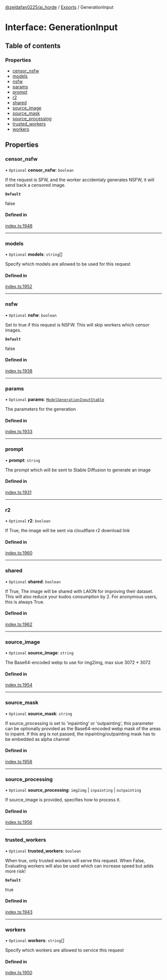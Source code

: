 [@zeldafan0225/ai_horde](../README.md) / [Exports](../modules.md) / GenerationInput

# Interface: GenerationInput

## Table of contents

### Properties

- [censor\_nsfw](GenerationInput.md#censor_nsfw)
- [models](GenerationInput.md#models)
- [nsfw](GenerationInput.md#nsfw)
- [params](GenerationInput.md#params)
- [prompt](GenerationInput.md#prompt)
- [r2](GenerationInput.md#r2)
- [shared](GenerationInput.md#shared)
- [source\_image](GenerationInput.md#source_image)
- [source\_mask](GenerationInput.md#source_mask)
- [source\_processing](GenerationInput.md#source_processing)
- [trusted\_workers](GenerationInput.md#trusted_workers)
- [workers](GenerationInput.md#workers)

## Properties

### censor\_nsfw

• `Optional` **censor\_nsfw**: `boolean`

If the request is SFW, and the worker accidentaly generates NSFW, it will send back a censored image.

**`Default`**

false

#### Defined in

[index.ts:1948](https://github.com/ZeldaFan0225/ai_horde/blob/f6fd59f/index.ts#L1948)

___

### models

• `Optional` **models**: `string`[]

Specify which models are allowed to be used for this request

#### Defined in

[index.ts:1952](https://github.com/ZeldaFan0225/ai_horde/blob/f6fd59f/index.ts#L1952)

___

### nsfw

• `Optional` **nsfw**: `boolean`

Set to true if this request is NSFW. This will skip workers which censor images.

**`Default`**

false

#### Defined in

[index.ts:1938](https://github.com/ZeldaFan0225/ai_horde/blob/f6fd59f/index.ts#L1938)

___

### params

• `Optional` **params**: [`ModelGenerationInputStable`](ModelGenerationInputStable.md)

The parameters for the generation

#### Defined in

[index.ts:1933](https://github.com/ZeldaFan0225/ai_horde/blob/f6fd59f/index.ts#L1933)

___

### prompt

• **prompt**: `string`

The prompt which will be sent to Stable Diffusion to generate an image

#### Defined in

[index.ts:1931](https://github.com/ZeldaFan0225/ai_horde/blob/f6fd59f/index.ts#L1931)

___

### r2

• `Optional` **r2**: `boolean`

If True, the image will be sent via cloudflare r2 download link

#### Defined in

[index.ts:1960](https://github.com/ZeldaFan0225/ai_horde/blob/f6fd59f/index.ts#L1960)

___

### shared

• `Optional` **shared**: `boolean`

If True, The image will be shared with LAION for improving their dataset. This will also reduce your kudos consumption by 2. For anonymous users, this is always True.

#### Defined in

[index.ts:1962](https://github.com/ZeldaFan0225/ai_horde/blob/f6fd59f/index.ts#L1962)

___

### source\_image

• `Optional` **source\_image**: `string`

The Base64-encoded webp to use for img2img, max siue 3072 * 3072

#### Defined in

[index.ts:1954](https://github.com/ZeldaFan0225/ai_horde/blob/f6fd59f/index.ts#L1954)

___

### source\_mask

• `Optional` **source\_mask**: `string`

If source_processing is set to 'inpainting' or 'outpainting', this parameter can be optionally provided as the Base64-encoded webp mask of the areas to inpaint. If this arg is not passed, the inpainting/outpainting mask has to be embedded as alpha channel

#### Defined in

[index.ts:1958](https://github.com/ZeldaFan0225/ai_horde/blob/f6fd59f/index.ts#L1958)

___

### source\_processing

• `Optional` **source\_processing**: `img2img` \| `inpainting` \| `outpainting`

If source_image is provided, specifies how to process it.

#### Defined in

[index.ts:1956](https://github.com/ZeldaFan0225/ai_horde/blob/f6fd59f/index.ts#L1956)

___

### trusted\_workers

• `Optional` **trusted\_workers**: `boolean`

When true, only trusted workers will serve this request. When False, Evaluating workers will also be used which can increase speed but adds more risk!

**`Default`**

true

#### Defined in

[index.ts:1943](https://github.com/ZeldaFan0225/ai_horde/blob/f6fd59f/index.ts#L1943)

___

### workers

• `Optional` **workers**: `string`[]

Specify which workers are allowed to service this request

#### Defined in

[index.ts:1950](https://github.com/ZeldaFan0225/ai_horde/blob/f6fd59f/index.ts#L1950)
